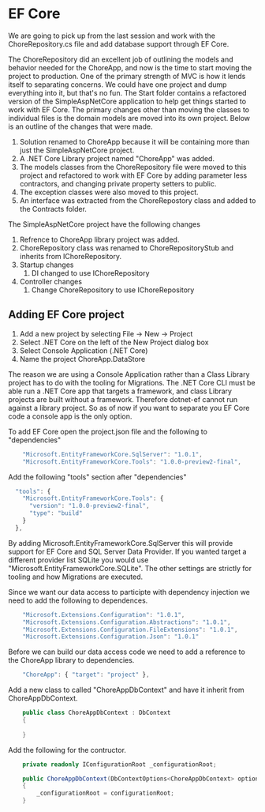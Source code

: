 # EF Core
We are going to pick up from the last session and work with the ChoreRepository.cs file and add database support through EF Core.

The ChoreRepository did an excellent job of outlining the models and behavior needed for the ChoreApp, and now is the time to start moving the project to production.  One of the primary strength of MVC is how it lends itself to separating concerns. We could have one project and dump everything into it, but that's no fun. The Start folder contains a refactored version of the SimpleAspNetCore application to help get things started to work with EF Core. The primary changes other than moving the classes to individual files is the domain models are moved into its own project. Below is an outline of the changes that were made. 

1. Solution renamed to ChoreApp because it will be containing more than just the SimpleAspNetCore project.
2. A .NET Core Library project named "ChoreApp" was added. 
3. The models classes from the ChoreRepository file were moved to this project 
    and refactored to work with EF Core by adding parameter less contractors, 
    and changing private property setters to public.
4. The exception classes were also moved to this project.
5. An interface was extracted from the ChoreRepostory class and added to the Contracts folder.

The SimpleAspNetCore project have the following changes

1. Refrence to ChoreApp library project was added.
2. ChoreRepository class was renamed to ChoreRepositoryStub and inherits from IChoreRepository.
3. Startup changes
   1. DI changed to use IChoreRepository
4. Controller changes
   1. Change ChoreRepository to use IChoreRepository


## Adding EF Core project
1. Add a new project by selecting File -> New -> Project
2. Select .NET Core on the left of the New Project dialog box
3. Select Console Application (.NET Core)
4. Name the project ChoreApp.DataStore

The reason we are using a Console Application rather than a Class Library project has to do with the tooling for Migrations. 
The .NET Core CLI must be able run a .NET Core app that targets a framework, and class Library projects are built without
a framework. Therefore dotnet-ef cannot run against a library project. So as of now if you want to separate you EF Core code 
a console app is the only option.

To add EF Core open the project.json file and the following to "dependencies" 
```javascript
    "Microsoft.EntityFrameworkCore.SqlServer": "1.0.1",
    "Microsoft.EntityFrameworkCore.Tools": "1.0.0-preview2-final",
```
Add the following "tools" section after "dependencies"
```javascript
  "tools": {
    "Microsoft.EntityFrameworkCore.Tools": {
      "version": "1.0.0-preview2-final",
      "type": "build"
    } 
  },
```
By adding Microsoft.EntityFrameworkCore.SqlServer this will provide support for EF Core and SQL Server Data Provider.
If you wanted target a different provider list SQLite you would use "Microsoft.EntityFrameworkCore.SQLite". 
The other settings are strictly for tooling and how Migrations are executed.

Since we want our data access to participte with dependency injection we need to add the 
    following to dependences.
```javascript
    "Microsoft.Extensions.Configuration": "1.0.1",
    "Microsoft.Extensions.Configuration.Abstractions": "1.0.1",
    "Microsoft.Extensions.Configuration.FileExtensions": "1.0.1",
    "Microsoft.Extensions.Configuration.Json": "1.0.1"
```
Before we can build our data access code we need to add a reference to the ChoreApp library to dependencies.
```javascript
    "ChoreApp": { "target": "project" },
```
Add a new class to called "ChoreAppDbContext" and have it inherit from ChoreAppDbContext.

```c#
    public class ChoreAppDbContext : DbContext
    {
       
    }
```

Add the following for the contructor.
```c#
    private readonly IConfigurationRoot _configurationRoot;

    public ChoreAppDbContext(DbContextOptions<ChoreAppDbContext> options, IConfigurationRoot configurationRoot)
    {
        _configurationRoot = configurationRoot;
    }
```
